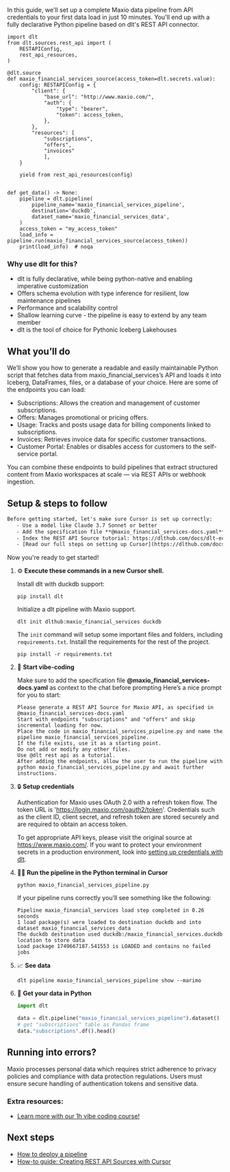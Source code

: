 In this guide, we'll set up a complete Maxio data pipeline from API credentials to your first data load in just 10 minutes. You'll end up with a fully declarative Python pipeline based on dlt's REST API connector.

```python-outcome
import dlt
from dlt.sources.rest_api import (
    RESTAPIConfig,
    rest_api_resources,
)

@dlt.source
def maxio_financial_services_source(access_token=dlt.secrets.value):
    config: RESTAPIConfig = {
        "client": {
            "base_url": "http://www.maxio.com/",
            "auth": {
                "type": "bearer",
                "token": access_token,
            },
        },
        "resources": [
            "subscriptions",
            "offers",
            "invoices"
            ],
    }

    yield from rest_api_resources(config)


def get_data() -> None:
    pipeline = dlt.pipeline(
        pipeline_name='maxio_financial_services_pipeline',
        destination='duckdb',
        dataset_name='maxio_financial_services_data', 
    )
    access_token = "my_access_token"
    load_info = pipeline.run(maxio_financial_services_source(access_token))
    print(load_info)  # noqa
```

### Why use dlt for this?

- dlt is fully declarative, while being python-native and enabling imperative customization
- Offers schema evolution with type inference for resilient, low maintenance pipelines
- Performance and scalability control
- Shallow learning curve - the pipeline is easy to extend by any team member
- dlt is the tool of choice for Pythonic Iceberg Lakehouses

## What you’ll do

We’ll show you how to generate a readable and easily maintainable Python script that fetches data from maxio_financial_services’s API and loads it into Iceberg, DataFrames, files, or a database of your choice. Here are some of the endpoints you can load:

- Subscriptions: Allows the creation and management of customer subscriptions.
- Offers: Manages promotional or pricing offers.
- Usage: Tracks and posts usage data for billing components linked to subscriptions.
- Invoices: Retrieves invoice data for specific customer transactions.
- Customer Portal: Enables or disables access for customers to the self-service portal.

You can combine these endpoints to build pipelines that extract structured content from Maxio workspaces at scale — via REST APIs or webhook ingestion.

## Setup & steps to follow

```default
Before getting started, let's make sure Cursor is set up correctly:
   - Use a model like Claude 3.7 Sonnet or better
   - Add the specification file **@maxio_financial_services-docs.yaml** as context
   - Index the REST API Source tutorial: https://dlthub.com/docs/dlt-ecosystem/verified-sources/rest_api/ and add it to context as **@dlt rest api**
   - [Read our full steps on setting up Cursor](https://dlthub.com/docs/dlt-ecosystem/llm-tooling/cursor-restapi#23-configuring-cursor-with-documentation)
```

Now you're ready to get started! 

1. ⚙️ **Execute these commands in a new Cursor shell.**
    
    Install dlt with duckdb support:
    ```shell
    pip install dlt
    ```

    Initialize a dlt pipeline with Maxio support.
    ```shell
    dlt init dlthub:maxio_financial_services duckdb
    ```

    The `init` command will setup some important files and folders, including `requirements.txt`. Install the requirements for the rest of the project.
    ```shell
    pip install -r requirements.txt
    ```
    
2. 🤠 **Start vibe-coding**
    
    Make sure to add the specification file **@maxio_financial_services-docs.yaml** as context to the chat before prompting
    Here’s a nice prompt for you to start: 
    
    ```prompt
    Please generate a REST API Source for Maxio API, as specified in @maxio_financial_services-docs.yaml 
    Start with endpoints "subscriptions" and "offers" and skip incremental loading for now. 
    Place the code in maxio_financial_services_pipeline.py and name the pipeline maxio_financial_services_pipeline. 
    If the file exists, use it as a starting point. 
    Do not add or modify any other files. 
    Use @dlt rest api as a tutorial. 
    After adding the endpoints, allow the user to run the pipeline with python maxio_financial_services_pipeline.py and await further instructions.
    ```

    
3. 🔒 **Setup credentials** 
    
    Authentication for Maxio uses OAuth 2.0 with a refresh token flow. The token URL is 'https://login.maxio.com/oauth2/token'. Credentials such as the client ID, client secret, and refresh token are stored securely and are required to obtain an access token.
    
    To get appropriate API keys, please visit the original source at https://www.maxio.com/.
    If you want to protect your environment secrets in a production environment, look into [setting up credentials with dlt](https://dlthub.com/docs/walkthroughs/add_credentials).
    
4. 🏃‍♀️ **Run the pipeline in the Python terminal in Cursor**
    
    ```shell
    python maxio_financial_services_pipeline.py
    ```
    
    If your pipeline runs correctly you’ll see something like the following:
    
    ```shell
    Pipeline maxio_financial_services load step completed in 0.26 seconds
    1 load package(s) were loaded to destination duckdb and into dataset maxio_financial_services_data
    The duckdb destination used duckdb:/maxio_financial_services.duckdb location to store data
    Load package 1749667187.541553 is LOADED and contains no failed jobs
    ```
    
5. 📈 **See data**
    
    ```shell
    dlt pipeline maxio_financial_services_pipeline show --marimo
    ```
    
6. 🐍 **Get your data in Python**
    
    ```python
    import dlt

   data = dlt.pipeline("maxio_financial_services_pipeline").dataset()
   # get "subscriptions" table as Pandas frame
   data."subscriptions".df().head()
    ```

## Running into errors?

Maxio processes personal data which requires strict adherence to privacy policies and compliance with data protection regulations. Users must ensure secure handling of authentication tokens and sensitive data.

### Extra resources:

- [Learn more with our 1h vibe coding course!](https://www.youtube.com/watch?v=GGid70rnJuM)

## Next steps

- [How to deploy a pipeline](https://dlthub.com/docs/walkthroughs/deploy-a-pipeline)
- [How-to guide: Creating REST API Sources with Cursor](https://dlthub.com/docs/dlt-ecosystem/llm-tooling/cursor-restapi)